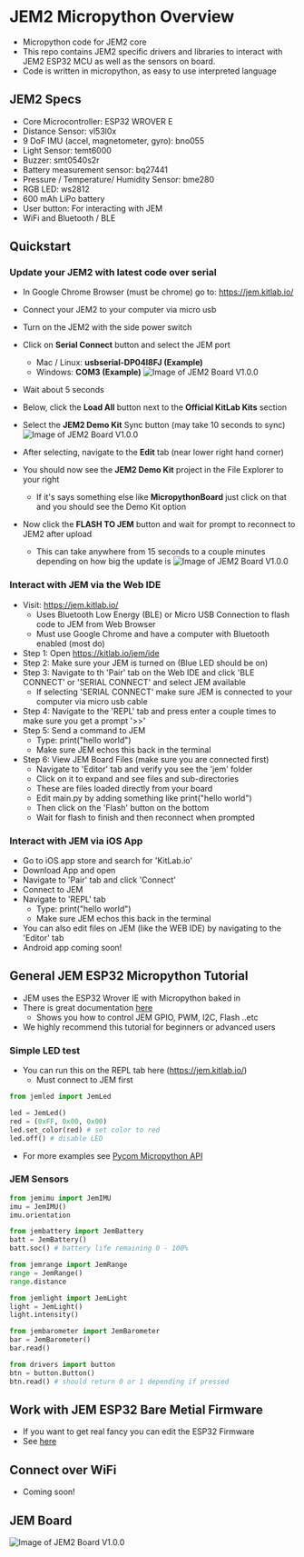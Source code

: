 # JEM2 Micropython Overview
- Micropython code for JEM2 core
- This repo contains JEM2 specific drivers and libraries to interact with JEM2 ESP32 MCU as well as the sensors on board.
- Code is written in micropython, as easy to use interpreted language

## JEM2 Specs
- Core Microcontroller: ESP32 WROVER E
- Distance Sensor: vl53l0x
- 9 DoF IMU (accel, magnetometer, gyro): bno055
- Light Sensor: temt6000
- Buzzer: smt0540s2r
- Battery measurement sensor: bq27441
- Pressure / Temperature/ Humidity Sensor: bme280
- RGB LED: ws2812
- 600 mAh LiPo battery
- User button: For interacting with JEM
- WiFi and Bluetooth / BLE

## Quickstart
### Update your JEM2 with latest code over serial
- In Google Chrome Browser (must be chrome) go to: https://jem.kitlab.io/
- Connect your JEM2 to your computer via micro usb
- Turn on the JEM2 with the side power switch
- Click on **Serial Connect** button and select the JEM port
   + Mac / Linux: **usbserial-DP04I8FJ (Example)**
   + Windows: **COM3 (Example)**
![Image of JEM2 Board V1.0.0](docs/images/JEM-IDE-Connect-Serial.png)
- Wait about 5 seconds
- Below, click the **Load All** button next to the **Official KitLab Kits** section
- Select the **JEM2 Demo Kit** Sync button (may take 10 seconds to sync)
![Image of JEM2 Board V1.0.0](docs/images/JEM-IDE-LoadAll.png)

- After selecting, navigate to the **Edit** tab (near lower right hand corner)
- You should now see the **JEM2 Demo Kit** project in the File Explorer to your right
   + If it's says something else like **MicropythonBoard** just click on that and you should see the Demo Kit option
- Now click the **FLASH TO JEM** button and wait for prompt to reconnect to JEM2 after upload
   + This can take anywhere from 15 seconds to a couple minutes depending on how big the update is
![Image of JEM2 Board V1.0.0](docs/images/JEM-IDE-FileExplorer.png)


### Interact with JEM via the Web IDE
- Visit: https://jem.kitlab.io/
   + Uses Bluetooth Low Energy (BLE) or Micro USB Connection to flash code to JEM from Web Browser
   + Must use Google Chrome and have a computer with Bluetooth enabled (most do)
- Step 1: Open https://kitlab.io/jem/ide
- Step 2: Make sure your JEM is turned on (Blue LED should be on)
- Step 3: Navigate to th 'Pair' tab on the Web IDE and click 'BLE CONNECT' or 'SERIAL CONNECT' and select JEM available
   + If selecting 'SERIAL CONNECT' make sure JEM is connected to your computer via micro usb cable
- Step 4: Navigate to the 'REPL' tab and press enter a couple times to make sure you get a prompt '>>'
- Step 5: Send a command to JEM
   + Type: print("hello world") 
   + Make sure JEM echos this back in the terminal
- Step 6: View JEM Board Files (make sure you are connected first)
   + Navigate to 'Editor' tab and verify you see the 'jem' folder
   + Click on it to expand and see files and sub-directories
   + These are files loaded directly from your board
   + Edit main.py by adding something like print("hello world")
   + Then click on the 'Flash' button on the bottom 
   + Wait for flash to finish and then reconnect when prompted

### Interact with JEM via iOS App
- Go to iOS app store and search for 'KitLab.io'
- Download App and open
- Navigate to 'Pair' tab and click 'Connect'
- Connect to JEM
- Navigate to 'REPL' tab
   + Type: print("hello world")
   + Make sure JEM echos this back in the terminal
- You can also edit files on JEM (like the WEB IDE) by navigating to the 'Editor' tab
- Android app coming soon!

## General JEM ESP32 Micropython Tutorial
- JEM uses the ESP32 Wrover IE with Micropython baked in
- There is great documentation [here](https://docs.micropython.org/en/latest/esp32/tutorial/index.html)
   + Shows you how to control JEM GPIO, PWM, I2C, Flash ..etc
- We highly recommend this tutorial for beginners or advanced users

### Simple LED test
- You can run this on the REPL tab here (https://jem.kitlab.io/)
   + Must connect to JEM first
```python
from jemled import JemLed

led = JemLed()
red = (0xFF, 0x00, 0x00)
led.set_color(red) # set color to red
led.off() # disable LED
```

- For more examples see [Pycom Micropython API](https://docs.pycom.io/firmwareapi/pycom/machine/)

### JEM Sensors
```python
from jemimu import JemIMU
imu = JemIMU()
imu.orientation

from jembattery import JemBattery
batt = JemBattery()
batt.soc() # battery life remaining 0 - 100%

from jemrange import JemRange
range = JemRange()
range.distance

from jemlight import JemLight
light = JemLight()
light.intensity()

from jembarometer import JemBarometer
bar = JemBarometer()
bar.read()

from drivers import button
btn = button.Button()
btn.read() # should return 0 or 1 depending if pressed

```

## Work with JEM ESP32 Bare Metial Firmware
- If you want to get real fancy you can edit the ESP32 Firmware
- See [here](https://docs.espressif.com/projects/esp-idf/en/latest/esp32/index.html)

## Connect over WiFi
- Coming soon!

## JEM Board
![Image of JEM2 Board V1.0.0](docs/images/jem2-v1.0.0.png)

